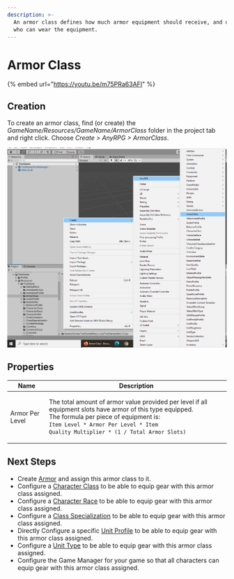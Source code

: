 ```yaml
---
description: >-
  An armor class defines how much armor equipment should receive, and optionally
  who can wear the equipment.
---
```


# Armor Class

{% embed url="https://youtu.be/m75PRa63AFI" %}

## Creation

To create an armor class, find (or create) the _GameName/Resources/GameName/ArmorClass_ folder in the project tab and right click.  Choose _Create > AnyRPG > ArmorClass_.

![](<../.gitbook/assets/image (105).png>)

## Properties

| Name            | Description                                                                                                                                                                                                                                                   |
| --------------- | ------------------------------------------------------------------------------------------------------------------------------------------------------------------------------------------------------------------------------------------------------------- |
| Armor Per Level | <p>The total amount of armor value provided per level if all equipment slots have armor of this type equipped.<br>The formula per piece of equipment is:<br><code>Item Level * Armor Per Level * Item Quality Multiplier * (1 / Total Armor Slots)</code></p> |

## Next Steps

* Create [Armor](items/armor.md) and assign this armor class to it.
* Configure a [Character Class](character-class.md) to be able to equip gear with this armor class assigned.
* Configure a [Character Race](character-race.md) to be able to equip gear with this armor class assigned.
* Configure a [Class Specialization](class-specialization.md) to be able to equip gear with this armor class assigned.
* Directly Configure a specific [Unit Profile](unit-profile.md) to be able to equip gear with this armor class assigned.
* Configure a [Unit Type](unit-type.md) to be able to equip gear with this armor class assigned.
* Configure the Game Manager for your game so that all characters can equip gear with this armor class assigned.
